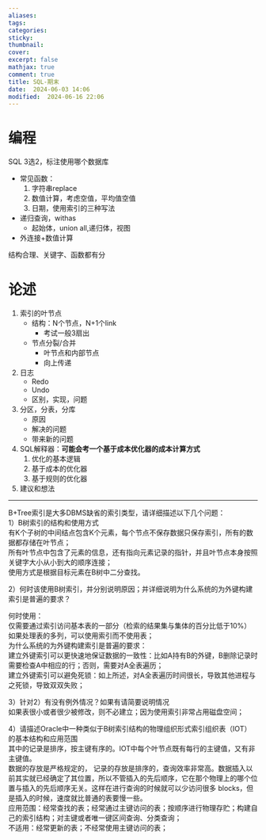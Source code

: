 ```yaml
---
aliases: 
tags: 
categories: 
sticky: 
thumbnail: 
cover: 
excerpt: false
mathjax: true
comment: true
title: SQL-期末
date:  2024-06-03 14:06
modified:  2024-06-16 22:06
---
```


# 编程

SQL 3选2，标注使用哪个数据库

- 常见函数：
	1. 字符串replace
	2. 数值计算，考虑空值，平均值空值
	3. 日期，使用索引的三种写法
- 递归查询，withas
	- 起始体，union all,递归体，视图
- 外连接+数值计算

结构合理、关键字、函数都有分

# 论述

1. 索引的叶节点
	- 结构：N个节点，N+1个link
		- 考试一般3扇出
	- 节点分裂/合并
		- 叶节点和内部节点
		- 向上传递
2. 日志
	- Redo
	- Undo
	- 区别，实现，问题
3. 分区，分表，分库
	- 原因
	- 解决的问题
	- 带来新的问题
4. SQL解释器：**可能会考一个基于成本优化器的成本计算方式**
	1. 优化的基本逻辑
	2. 基于成本的优化器
	3. 基于规则的优化器
5. 建议和想法

---

B+Tree索引是大多DBMS缺省的索引类型，请详细描述以下几个问题：  
1）B树索引的结构和使用方式  
有K个子树的中间结点包含K个元素，每个节点不保存数据只保存索引，所有的数据都存储在叶节点；  
所有叶节点中包含了元素的信息，还有指向元素记录的指针，并且叶节点本身按照关键字大小从小到大的顺序连接；  
使用方式是根据目标元素在B树中二分查找。

2）何时该使用B树索引，并分别说明原因；并详细说明为什么系统的为外键构建索引是普遍的要求？

何时使用：  
仅需要通过索引访问基本表的一部分（检索的结果集与集体的百分比低于10%）  
如果处理表的多列，可以使用索引而不使用表；  
为什么系统的为外键构建索引是普遍的要求：  
建立外键索引可以更快速地保证数据的一致性：比如A持有B的外键，B删除记录时需要检查A中相应的行；否则，需要对A全表遍历；  
建立外键索引可以避免死锁：如上所述，对A全表遍历时间很长，导致其他进程与之死锁，导致双双失败；

3）针对2）有没有例外情况？如果有请简要说明情况  
如果表很小或者很少被修改，则不必建立；因为使用索引非常占用磁盘空间；

4）请描述Oracle中一种类似于B树索引结构的物理组织形式索引组织表（IOT）的基本结构和应用范围  
其中的记录是排序，按主键有序的。IOT中每个叶节点既有每行的主键值，又有非主键值。  
数据的存放是严格规定的， 记录的存放是排序的，查询效率非常高。数据插入以前其实就已经确定了其位置，所以不管插入的先后顺序，它在那个物理上的哪个位置与插入的先后顺序无关。这样在进行查询的时候就可以少访问很多 blocks，但是插入的时候，速度就比普通的表要慢一些。  
应用范围：经常查找的表；经常通过主键访问的表；按顺序进行物理存贮；构建自己的索引结构；对主键或者唯一键区间查询、分类查询；  
不适用：经常更新的表；不经常使用主键访问的表；